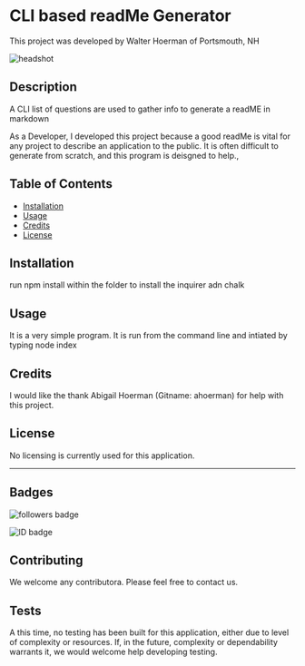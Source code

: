 # CLI based readMe Generator

  This project was developed by Walter Hoerman of Portsmouth, NH

  ![headshot](https://avatars2.githubusercontent.com/u/57150284?v=4 "headshot")

  ## Description 
  
  A CLI list of questions are used to gather info to generate a readME in markdown
  
  As a Developer, I developed this project because a good readMe is vital for any project to describe an application to the public. It is often difficult to generate from scratch, and this program is deisgned to help.,
  
  
  ## Table of Contents 
  
  * [Installation](#installation)
  * [Usage](#usage)
  * [Credits](#credits)
  * [License](#license)
  
  
  ## Installation
  
  run npm install within the folder to install the inquirer adn chalk
  
  
  ## Usage 
  
  It is a very simple program. It is run from the command line and intiated by typing node index
  
  ## Credits
  
  I would like the thank Abigail Hoerman (Gitname: ahoerman) for help with this project.
  
  ## License
  
  No licensing is currently used for this application.

  ---

  ## Badges
  
![followers badge](https://img.shields.io/badge/Followers-5-blue "followers badge")

![ID badge](https://img.shields.io/badge/Git%20ID-57150284-red "IDbadge")





  
  ## Contributing
  
  We welcome any contributora. Please feel free to contact us.

  ## Tests
  
  A this time, no testing has been built for this application, either due to level of complexity or resources. If, in the future,  complexity or dependability warrants it, we would welcome help developing testing.
  
  